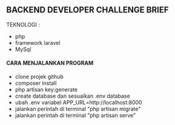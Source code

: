 
## BACKEND DEVELOPER CHALLENGE BRIEF

TEKNOLOGI : 
- php
- framework laravel
- MySql

#### CARA MENJALANKAN PROGRAM
- clone projek github
- composer install 
- php artisan key:generate
- create database dan sesuaikan .env database
- ubah .env variabel APP_URL=http://localhost:8000
- jalankan perintah di terminal "php artisan migrate"
- jalankan perintah di terminal "php artisan serve"





